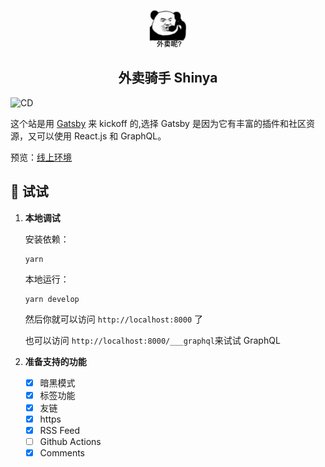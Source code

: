 <p align="center">
  <a href="https://www.gatsbyjs.com">
    <img alt="Gatsby" src="./content/assets/waimai.jpg" width="60" />
  </a>
</p>
<h2 align="center">
  外卖骑手 Shinya 
</h2>

![CD](https://github.com/zhangyouxin/blog/workflows/CD/badge.svg?branch=master)

这个站是用 [Gatsby](https://github.com/gatsbyjs/gatsby-starter-blog) 来 kickoff 的,选择 Gatsby 是因为它有丰富的插件和社区资源，又可以使用 React.js 和 GraphQL。

预览：[线上环境](https://blog.weshinekx.cn)

## 🚀 试试

1. **本地调试**

   安装依赖：

   ```shell
   yarn
   ```

   本地运行：

   ```shell
   yarn develop
   ```

   然后你就可以访问 `http://localhost:8000` 了

   也可以访问 `http://localhost:8000/___graphql`来试试 GraphQL

2. **准备支持的功能**

   - [x] 暗黑模式
   - [x] 标签功能
   - [x] 友链
   - [x] https
   - [x] RSS Feed
   - [ ] Github Actions
   - [x] Comments
